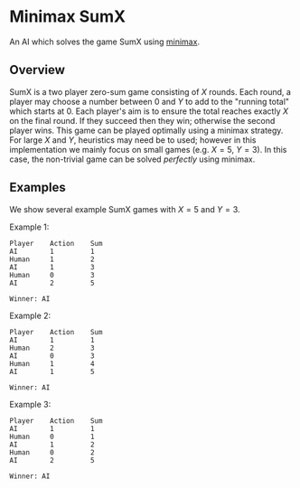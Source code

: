 # Minimax SumX

An AI which solves the game SumX using [minimax](https://en.wikipedia.org/wiki/minimax).


## Overview

SumX is a two player zero-sum game consisting of $X$ rounds. Each round, a player may choose a number between 0 and $Y$ to add to the "running total" which starts at 0. Each player's aim is to ensure the total reaches exactly $X$ on the final round. If they succeed then they win; otherwise the second player wins. This game can be played optimally using a minimax strategy. For large $X$ and $Y$, heuristics may need be to used; however in this implementation we mainly focus on small games (e.g. $X=5$, $Y=3$). In this case, the non-trivial game can be solved *perfectly* using minimax. 


## Examples

We show several example SumX games with $X = 5$ and $Y = 3$.

Example 1:

```
Player    Action    Sum
AI        1         1
Human     1         2
AI        1         3
Human     0         3
AI        2         5

Winner: AI
```

Example 2:

```
Player    Action    Sum
AI        1         1
Human     2         3
AI        0         3
Human     1         4
AI        1         5

Winner: AI
```

Example 3:

```
Player    Action    Sum
AI        1         1
Human     0         1
AI        1         2
Human     0         2
AI        2         5

Winner: AI
```

